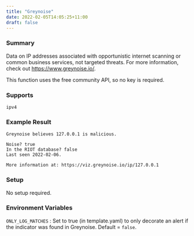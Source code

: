 ```yaml
---
title: "Greynoise"
date: 2022-02-05T14:05:25+11:00
draft: false
---
```


### Summary
Data on IP addresses associated with opportunistic internet scanning or common business services, not targeted threats. For more information, check out https://www.greynoise.io/.

This function uses the free community API, so no key is required.

### Supports
`ipv4`

### Example Result
```
Greynoise believes 127.0.0.1 is malicious.

Noise? true
In the RIOT database? false
Last seen 2022-02-06.

More information at: https://viz.greynoise.io/ip/127.0.0.1
```

### Setup
No setup required.

### Environment Variables
`ONLY_LOG_MATCHES` : Set to true (in template.yaml) to only decorate an alert if the indicator was found in Greynoise. Default = `false`.